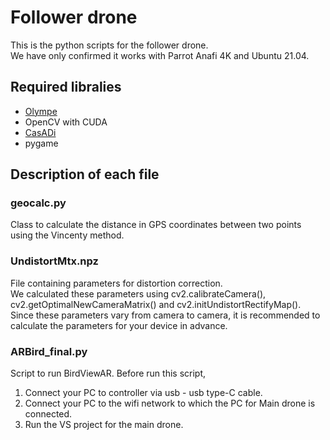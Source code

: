 # Follower drone
This is the python scripts for the follower drone.  
We have only confirmed it works with Parrot Anafi 4K and Ubuntu 21.04.

## Required libralies

* [Olympe](https://developer.parrot.com/docs/olympe/installation.html)
* OpenCV with CUDA
* [CasADi](https://web.casadi.org/)
* pygame


## Description of each file

### geocalc.py
Class to calculate the distance in GPS coordinates between two points using the Vincenty method.

### UndistortMtx.npz
File containing parameters for distortion correction.  
We calculated these parameters using cv2.calibrateCamera(), cv2.getOptimalNewCameraMatrix() and cv2.initUndistortRectifyMap().  
Since these parameters vary from camera to camera, it is recommended to calculate the parameters for your device in advance.

### ARBird_final.py
Script to run BirdViewAR.
Before run this script,
1. Connect your PC to controller via usb - usb type-C cable.
2. Connect your PC to the wifi network to which the PC for Main drone is connected.
3. Run the VS project for the main drone.
